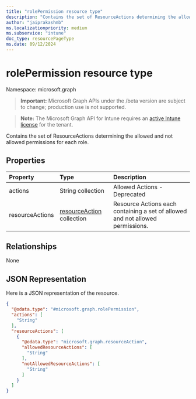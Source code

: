 ```yaml
---
title: "rolePermission resource type"
description: "Contains the set of ResourceActions determining the allowed and not allowed permissions for each role."
author: "jaiprakashmb"
ms.localizationpriority: medium
ms.subservice: "intune"
doc_type: resourcePageType
ms.date: 09/12/2024
---
```


# rolePermission resource type

Namespace: microsoft.graph

> **Important:** Microsoft Graph APIs under the /beta version are subject to change; production use is not supported.

> **Note:** The Microsoft Graph API for Intune requires an [active Intune license](https://go.microsoft.com/fwlink/?linkid=839381) for the tenant.

Contains the set of ResourceActions determining the allowed and not allowed permissions for each role.

## Properties
|Property|Type|Description|
|:---|:---|:---|
|actions|String collection|Allowed Actions - Deprecated|
|resourceActions|[resourceAction](../resources/intune-rbac-resourceaction.md) collection|Resource Actions each containing a set of allowed and not allowed permissions.|

## Relationships
None

## JSON Representation
Here is a JSON representation of the resource.
<!-- {
  "blockType": "resource",
  "@odata.type": "microsoft.graph.rolePermission"
}
-->
``` json
{
  "@odata.type": "#microsoft.graph.rolePermission",
  "actions": [
    "String"
  ],
  "resourceActions": [
    {
      "@odata.type": "microsoft.graph.resourceAction",
      "allowedResourceActions": [
        "String"
      ],
      "notAllowedResourceActions": [
        "String"
      ]
    }
  ]
}
```
